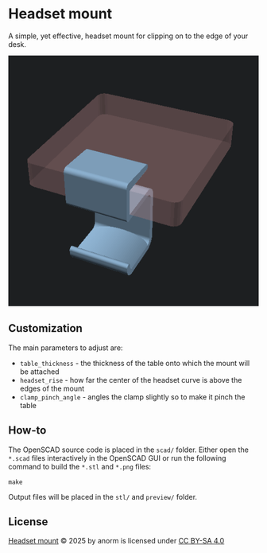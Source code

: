 # Headset mount

A simple, yet effective, headset mount for clipping on to the edge of your desk.

![](preview/headset-mount.png)

## Customization

The main parameters to adjust are:

- `table_thickness` - the thickness of the table onto which the mount will be attached
- `headset_rise` - how far the center of the headset curve is above the edges of the mount
- `clamp_pinch_angle` - angles the clamp slightly so to make it pinch the table

## How-to

The OpenSCAD source code is placed in the `scad/` folder. Either open the `*.scad` files interactively
in the OpenSCAD GUI or run the following command to build the `*.stl` and `*.png` files:

```
make
```

Output files will be placed in the `stl/` and `preview/` folder.

## License

<p xmlns:cc="http://creativecommons.org/ns#" xmlns:dct="http://purl.org/dc/terms/"><a property="dct:title" rel="cc:attributionURL" href="https://github.com/anorm/headset-mount">Headset mount</a> © 2025 by <span property="cc:attributionName">anorm</span> is licensed under <a href="https://creativecommons.org/licenses/by-sa/4.0/?ref=chooser-v1" target="_blank" rel="license noopener noreferrer" style="display:inline-block;">CC BY-SA 4.0<img style="height:22px!important;margin-left:3px;vertical-align:text-bottom;" src="https://mirrors.creativecommons.org/presskit/icons/cc.svg?ref=chooser-v1" alt=""><img style="height:22px!important;margin-left:3px;vertical-align:text-bottom;" src="https://mirrors.creativecommons.org/presskit/icons/by.svg?ref=chooser-v1" alt=""><img style="height:22px!important;margin-left:3px;vertical-align:text-bottom;" src="https://mirrors.creativecommons.org/presskit/icons/sa.svg?ref=chooser-v1" alt=""></a></p>


